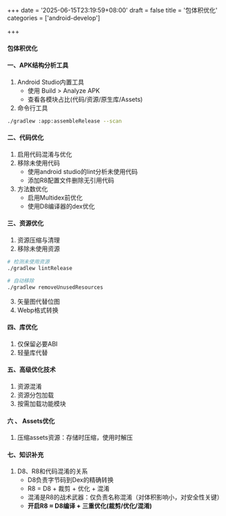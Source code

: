 +++
date = '2025-06-15T23:19:59+08:00'
draft = false
title = '包体积优化'
categories = ['android-develop']

+++

#### 包体积优化

#### 一、APK结构分析工具

1. Android Studio内置工具
   * 使用 Build > Analyze APK
   * 查看各模块占比(代码/资源/原生库/Assets)
2. 命令行工具

```bash
./gradlew :app:assembleRelease --scan
```

#### 二、代码优化

1. 启用代码混淆与优化
2. 移除未使用代码
   * 使用android studio的lint分析未使用代码
   * 添加R8配置文件删除无引用代码
3. 方法数优化
   * 启用Multidex前优化
   * 使用D8编译器的dex优化

#### 三、资源优化

1. 资源压缩与清理
2. 移除未使用资源

```bash
# 检测未使用资源
./gradlew lintRelease

# 自动移除
./gradlew removeUnusedResources
```

3. 矢量图代替位图
4. Webp格式转换

#### 四、库优化

1. 仅保留必要ABI
2. 轻量库代替

#### 五、高级优化技术

1. 资源混淆
2. 资源分包加载
3. 按需加载功能模块

#### 六 、 Assets优化

1. 压缩assets资源：存储时压缩，使用时解压

#### 七、知识补充

1. D8、R8和代码混淆的关系
   * D8负责字节码到Dex的精确转换
   * R8 = D8 + 裁剪 + 优化 + 混淆
   * 混淆是R8的战术武器：仅负责名称混淆（对体积影响小，对安全性关键）
   * **开启R8 ≈ D8编译 + 三重优化(裁剪/优化/混淆)**
